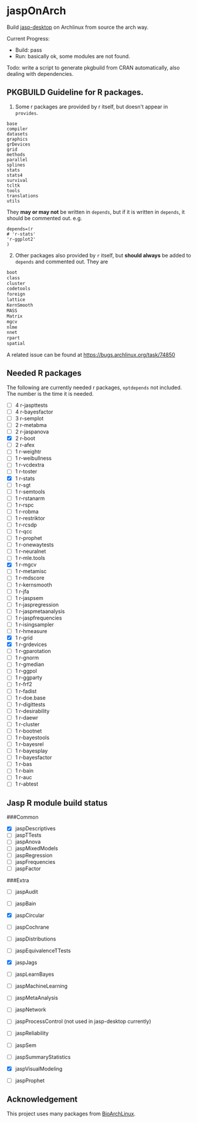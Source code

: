 # jaspOnArch
Build [jasp-desktop](https://github.com/jasp-stats/jasp-desktop) on Archlinux from source the arch way.

Current Progress: 
* Build: pass
* Run: basically ok, some modules are not found.


Todo: write a script to generate pkgbuild from CRAN automatically, also dealing with dependencies.

## PKGBUILD Guideline for R packages.
1. Some r packages are provided by r itself, but doesn't appear in `provides`. 
```
base
compiler
datasets
graphics
grDevices
grid
methods
parallel
splines
stats
stats4
survival
tcltk
tools
translations
utils
```
They **may or may not** be written in `depends`, but if it is written in `depends`, it should be commented out. e.g.
```shell
depends=(r
# 'r-stats'
'r-ggplot2'
)
```

2. Other packages also provided by `r` itself, but **should always** be added to `depends` and commented out. They are 
```bash
boot
class
cluster
codetools
foreign
lattice
KernSmooth
MASS
Matrix
mgcv
nlme
nnet
rpart
spatial
```
A related issue can be found at https://bugs.archlinux.org/task/74850

## Needed R packages
The following are currently needed r packages, `optdepends` not included. The number is the time it is needed.

- [ ] 4 r-jaspttests
- [ ] 4 r-bayesfactor
- [ ] 3 r-semplot
- [ ] 2 r-metabma
- [ ] 2 r-jaspanova
- [x] 2 r-boot
- [ ] 2 r-afex
- [ ] 1 r-weightr
- [ ] 1 r-weibullness
- [ ] 1 r-vcdextra
- [ ] 1 r-toster
- [x] 1 r-stats
- [ ] 1 r-sgt
- [ ] 1 r-semtools
- [ ] 1 r-rstanarm
- [ ] 1 r-rspc
- [ ] 1 r-robma
- [ ] 1 r-restriktor
- [ ] 1 r-rcsdp
- [ ] 1 r-qcc
- [ ] 1 r-prophet
- [ ] 1 r-onewaytests
- [ ] 1 r-neuralnet
- [ ] 1 r-mle.tools
- [x] 1 r-mgcv
- [ ] 1 r-metamisc
- [ ] 1 r-mdscore
- [ ] 1 r-kernsmooth
- [ ] 1 r-jfa
- [ ] 1 r-jaspsem
- [ ] 1 r-jaspregression
- [ ] 1 r-jaspmetaanalysis
- [ ] 1 r-jaspfrequencies
- [ ] 1 r-isingsampler
- [ ] 1 r-hmeasure
- [x] 1 r-grid
- [x] 1 r-grdevices
- [ ] 1 r-gparotation
- [ ] 1 r-gnorm
- [ ] 1 r-gmedian
- [ ] 1 r-ggpol
- [ ] 1 r-ggparty
- [ ] 1 r-frf2
- [ ] 1 r-fadist
- [ ] 1 r-doe.base
- [ ] 1 r-digittests
- [ ] 1 r-desirability
- [ ] 1 r-daewr
- [ ] 1 r-cluster
- [ ] 1 r-bootnet
- [ ] 1 r-bayestools
- [ ] 1 r-bayesrel
- [ ] 1 r-bayesplay
- [ ] 1 r-bayesfactor 
- [ ] 1 r-bas
- [ ] 1 r-bain
- [ ] 1 r-auc
- [ ] 1 r-abtest

## Jasp R module build status
###Common
- [x] jaspDescriptives
- [ ] jaspTTests
- [ ] jaspAnova
- [ ] jaspMixedModels
- [ ] jaspRegression
- [ ] jaspFrequencies
- [ ] jaspFactor

###Extra
- [ ] jaspAudit
- [ ] jaspBain
- [x] jaspCircular
- [ ] jaspCochrane
- [ ] jaspDistributions
- [ ] jaspEquivalenceTTests
- [x] jaspJags
- [ ] jaspLearnBayes
- [ ] jaspMachineLearning
- [ ] jaspMetaAnalysis
- [ ] jaspNetwork
- [ ] jaspProcessControl (not used in jasp-desktop currently)
- [ ] jaspReliability
- [ ] jaspSem
- [ ] jaspSummaryStatistics
- [x] jaspVisualModeling
- [ ] jaspProphet





## Acknowledgement
This project uses many packages from [BioArchLinux](https://github.com/BioArchLinux/Packages).